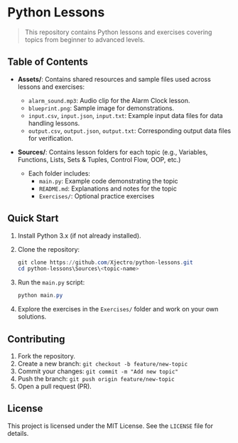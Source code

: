# Python Lessons

> This repository contains Python lessons and exercises covering topics from beginner to advanced levels.

## Table of Contents

- **Assets/**: Contains shared resources and sample files used across lessons and exercises:

  - `alarm_sound.mp3`: Audio clip for the Alarm Clock lesson.
  - `blueprint.png`: Sample image for demonstrations.
  - `input.csv`, `input.json`, `input.txt`: Example input data files for data handling lessons.
  - `output.csv`, `output.json`, `output.txt`: Corresponding output data files for verification.
    

- **Sources/**: Contains lesson folders for each topic (e.g., Variables, Functions, Lists, Sets & Tuples, Control Flow, OOP, etc.)
  - Each folder includes:
    - `main.py`: Example code demonstrating the topic
    - `README.md`: Explanations and notes for the topic
    - `Exercises/`: Optional practice exercises

## Quick Start

1. Install Python 3.x (if not already installed).
2. Clone the repository:

   ```powershell
   git clone https://github.com/Xjectro/python-lessons.git
   cd python-lessons\Sources\<topic-name>
   ```

3. Run the `main.py` script:

   ```powershell
   python main.py
   ```

4. Explore the exercises in the `Exercises/` folder and work on your own solutions.

## Contributing

1. Fork the repository.
2. Create a new branch: `git checkout -b feature/new-topic`
3. Commit your changes: `git commit -m "Add new topic"`
4. Push the branch: `git push origin feature/new-topic`
5. Open a pull request (PR).

## License

This project is licensed under the MIT License. See the `LICENSE` file for details.
